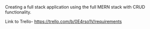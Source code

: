 Creating a full stack application using the full MERN stack with CRUD functionality.

Link to Trello-
https://trello.com/b/0E4rso1V/requirements
